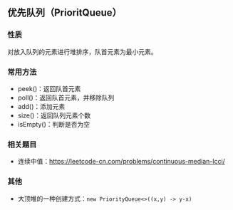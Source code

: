 ## 优先队列（PrioritQueue）

### 性质
对放入队列的元素进行堆排序，队首元素为最小元素。

### 常用方法
- peek()：返回队首元素
- poll()：返回队首元素，并移除队列
- add()：添加元素
- size()：返回队列元素个数
- isEmpty()：判断是否为空

### 相关题目
- 连续中值：https://leetcode-cn.com/problems/continuous-median-lcci/

### 其他
- 大顶堆的一种创建方式：`new PriorityQueue<>((x,y) -> y-x)`